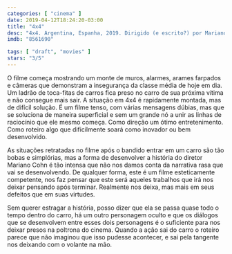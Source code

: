 ```yaml
---
categories: [ "cinema" ]
date: 2019-04-12T18:24:20-03:00
title: "4x4"
desc: "4x4. Argentina, Espanha, 2019. Dirigido (e escrito?) por Mariano Cohn, com Peter Lanzani, Luis Brandoni e Dady Brieva."
imdb: "8561690"

tags: [ "draft", "movies" ]
stars: "3/5"
---
```

O filme começa mostrando um monte de muros, alarmes, arames farpados e câmeras que demonstram a insegurança da classe média de hoje em dia. Um ladrão de toca-fitas de carros fica preso no carro de sua próxima vítima e não consegue mais sair. A situação em 4x4 é rapidamente montada, mas de difícil solução. É um filme tenso, com várias mensagens dúbias, mas que se soluciona de maneira superficial e sem um grande nó a unir as linhas de raciocínio que ele mesmo começa. Como direção um ótimo entretenimento. Como roteiro algo que dificilmente soará como inovador ou bem desenvolvido.

As situações retratadas no filme após o bandido entrar em um carro são tão bobas e simplórias, mas a forma de desenvolver a história do diretor Mariano Cohn é tão intensa que não nos damos conta da narrativa rasa que vai se desenvolvendo. De qualquer forma, este é um filme esteticamente competente, nos faz pensar que este será aqueles trabalhos que irá nos deixar pensando após terminar. Realmente nos deixa, mas mais em seus defeitos que em suas virtudes.

Sem querer estragar a história, posso dizer que ela se passa quase todo o tempo dentro do carro, há um outro personagem oculto e que os diálogos que se desenvolvem entre esses dois personagens é o suficiente para nos deixar presos na poltrona do cinema. Quando a ação sai do carro o roteiro parece que não imaginou que isso pudesse acontecer, e sai pela tangente nos deixando com o volante na mão.

